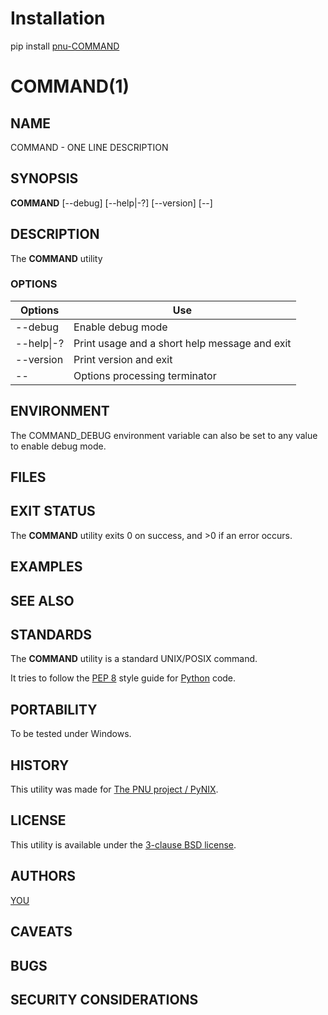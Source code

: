 # Installation
pip install [pnu-COMMAND](https://pypi.org/project/pnu-COMMAND/)

# COMMAND(1)

## NAME
COMMAND - ONE LINE DESCRIPTION

## SYNOPSIS
**COMMAND**
\[--debug\]
\[--help|-?\]
\[--version\]
\[--\]

## DESCRIPTION
The **COMMAND** utility

### OPTIONS
Options | Use
------- | ---
--debug|Enable debug mode
--help\|-?|Print usage and a short help message and exit
--version|Print version and exit
--|Options processing terminator

## ENVIRONMENT
The COMMAND_DEBUG environment variable can also be set to any value to enable debug mode.

## FILES

## EXIT STATUS
The **COMMAND** utility exits 0 on success, and >0 if an error occurs.

## EXAMPLES

## SEE ALSO

## STANDARDS
The **COMMAND** utility is a standard UNIX/POSIX command.

It tries to follow the [PEP 8](https://www.python.org/dev/peps/pep-0008/) style guide for [Python](https://www.python.org/) code.

## PORTABILITY
To be tested under Windows.

## HISTORY
This utility was made for [The PNU project / PyNIX](https://github.com/HubTou/PNU).

## LICENSE
This utility is available under the [3-clause BSD license](https://opensource.org/licenses/BSD-3-Clause).

## AUTHORS
[YOU](https://github.com/YOU)

## CAVEATS

## BUGS

## SECURITY CONSIDERATIONS

